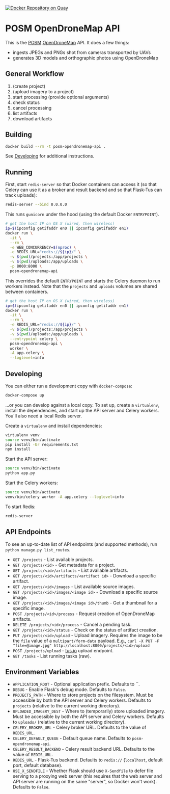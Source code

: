[![Docker Repository on Quay](https://quay.io/repository/mojodna/posm-opendronemap-api/status "Docker Repository on Quay")](https://quay.io/repository/mojodna/posm-opendronemap-api)

# POSM OpenDroneMap API

This is the [POSM](https://github.com/AmericanRedCross/posm) [OpenDroneMap](https://github.com/OpenDroneMap/OpenDroneMap) API. It does a few things:

* ingests JPEGs and PNGs shot from cameras transported by UAVs
* generates 3D models and orthographic photos using OpenDroneMap

## General Workflow

1. (create project)
2. (upload imagery to a project)
3. start processing (provide optional arguments)
4. check status
5. cancel processing
6. list artifacts
7. download artifacts

## Building

```bash
docker build --rm -t posm-opendronemap-api .
```

See [Developing](#Developing) for additional instructions.

## Running

First, start `redis-server` so that Docker containers can access it (so that Celery can use it as a
broker and result backend and so that Flask-Tus can track uploads):

```bash
redis-server --bind 0.0.0.0
```

This runs `gunicorn` under the hood (using the default Docker `ENTRYPOINT`).

```bash
# get the host IP on OS X (wired, then wireless)
ip=$(ipconfig getifaddr en0 || ipconfig getifaddr en1)
docker run \
  -it \
  --rm \
  -e WEB_CONCURRENCY=$(nproc) \
  -e REDIS_URL="redis://${ip}/" \
  -v $(pwd)/projects:/app/projects \
  -v $(pwd)/uploads:/app/uploads \
  -p 8000:8000 \
  posm-opendronemap-api
```

This overrides the default `ENTRYPOINT` and starts the Celery daemon to run workers instead. Note
that the `projects` and `uploads` volumes are shared between containers.

```bash
# get the host IP on OS X (wired, then wireless)
ip=$(ipconfig getifaddr en0 || ipconfig getifaddr en1)
docker run \
  -it \
  --rm \
  -e REDIS_URL="redis://${ip}/" \
  -v $(pwd)/projects:/app/projects \
  -v $(pwd)/uploads:/app/uploads \
  --entrypoint celery \
  posm-opendronemap-api \
  worker \
  -A app.celery \
  --loglevel=info
```

## Developing

You can either run a development copy with `docker-compose`:

```bash
docker-compose up
```

...or you can develop against a local copy. To set up, create a `virtualenv`, install the
dependencies, and start up the API server and Celery workers. You'll also need a local Redis server.

Create a `virtualenv` and install dependencies:

```bash
virtualenv venv
source venv/bin/activate
pip install -Ur requirements.txt
npm install
```

Start the API server:

```bash
source venv/bin/activate
python app.py
```

Start the Celery workers:

```bash
source venv/bin/activate
venv/bin/celery worker -A app.celery --loglevel=info
```

To start Redis:

```bash
redis-server
```

## API Endpoints

To see an up-to-date list of API endpoints (and supported methods), run `python manage.py
list_routes`.

* `GET /projects` - List available projects.
* `GET /projects/<id>` - Get metadata for a project.
* `GET /projects/<id>/artifacts` - List available artifacts.
* `GET /projects/<id>/artifacts/<artifact id>` - Download a specific artifact.
* `GET /projects/<id>/images` - List available source images.
* `GET /projects/<id>/images/<image id>` - Download a specific source image.
* `GET /projects/<id>/images/<image id>/thumb` - Get a thumbnail for a specific image.
* `POST /projects/<id>/process` - Request creation of OpenDroneMap artifacts.
* `DELETE /projects/<id>/process` - Cancel a pending task.
* `GET /projects/<id>/status` - Check on the status of artifact creation.
* `PUT /projects/<id>/upload` - Upload imagery. Requires the image to be the `file` value of a
  `multipart/form-data` payload. E.g., `curl -X PUT -F "file=@image.jpg"
  http://localhost:8000/projects/<id>/upload`
* `POST /projects/upload` - [tus.io](https://tus.io/) upload endpoint.
* `GET /tasks` - List running tasks (raw).

## Environment Variables

* `APPLICATION_ROOT` - Optional application prefix. Defaults to ``.
* `DEBUG` - Enable Flask's debug mode. Defaults to `False`.
* `PROJECTS_PATH` - Where to store projects on the filesystem. Must be accessible by both the API
  server and Celery workers. Defaults to `projects` (relative to the current working directory).
* `UPLOADED_IMAGERY_DEST` - Where to (temporarily) store uploaded imagery. Must be accessible by
  both the API server and Celery workers. Defaults to `uploads/` (relative to the current working
  directory).
* `CELERY_BROKER_URL` - Celery broker URL. Defaults to the value of `REDIS_URL`.
* `CELERY_DEFAULT_QUEUE` - Default queue name. Defaults to `posm-opendronemap-api`.
* `CELERY_RESULT_BACKEND` - Celery result backend URL. Defaults to the value of `REDIS_URL`.
* `REDIS_URL` - Flask-Tus backend. Defaults to `redis://` (`localhost`, default port, default
  database).
* `USE_X_SENDFILE` - Whether Flask should use `X-Sendfile` to defer file serving to a proxying web
  server (this requires that the web server and API server are running on the same "server", so
  Docker won't work). Defaults to `False`.
